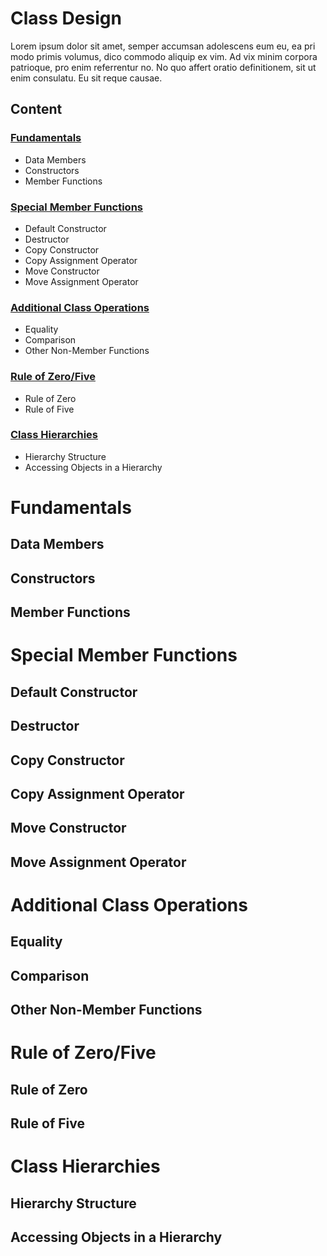 # Class Design
Lorem ipsum dolor sit amet, semper accumsan adolescens eum eu, ea pri modo primis volumus, dico commodo aliquip ex vim. Ad vix minim corpora patrioque, pro enim referrentur no. No quo affert oratio definitionem, sit ut enim consulatu. Eu sit reque causae.

## Content

### [Fundamentals](https://github.com/cmbrandt/modern-cxx-seminar/edit/master/1_class_design.md#fundamentals-1)
* Data Members
* Constructors
* Member Functions

### [Special Member Functions](https://github.com/cmbrandt/modern-cxx-seminar/blob/master/1_class_design.md#special-member-functions)
* Default Constructor
* Destructor
* Copy Constructor
* Copy Assignment Operator
* Move Constructor
* Move Assignment Operator

### [Additional Class Operations](https://github.com/cmbrandt/modern-cxx-seminar/blob/master/1_class_design.md#additional-class-operations)
* Equality
* Comparison
* Other Non-Member Functions

### [Rule of Zero/Five](https://github.com/cmbrandt/modern-cxx-seminar/blob/master/1_class_design.md#rule-of-zerofive)
* Rule of Zero
* Rule of Five

### [Class Hierarchies](https://github.com/cmbrandt/modern-cxx-seminar/blob/master/1_class_design.md#class-hierarchies)
* Hierarchy Structure
* Accessing Objects in a Hierarchy


# Fundamentals

## Data Members

## Constructors

## Member Functions


# Special Member Functions

## Default Constructor

## Destructor

## Copy Constructor

## Copy Assignment Operator

## Move Constructor

## Move Assignment Operator


# Additional Class Operations

## Equality

## Comparison

## Other Non-Member Functions


# Rule of Zero/Five

## Rule of Zero

## Rule of Five


# Class Hierarchies

## Hierarchy Structure

## Accessing Objects in a Hierarchy

